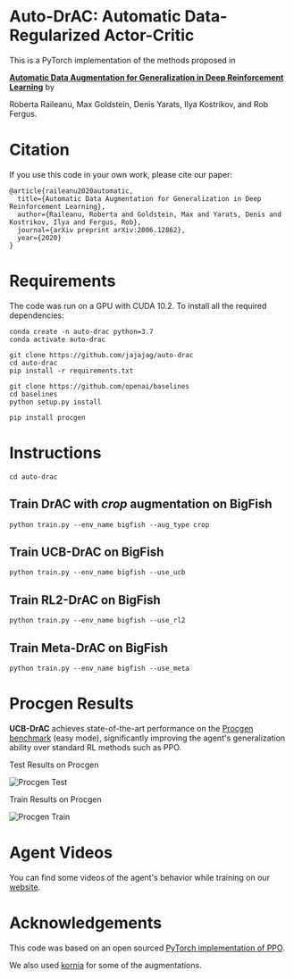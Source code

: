 # Auto-DrAC: Automatic Data-Regularized Actor-Critic
This is a PyTorch implementation of the methods proposed in

[**Automatic Data Augmentation for Generalization in Deep Reinforcement Learning**](https://arxiv.org/pdf/2006.12862.pdf) by 

Roberta Raileanu, Max Goldstein, Denis Yarats, Ilya Kostrikov, and Rob Fergus.

# Citation
If you use this code in your own work, please cite our paper:
```
@article{raileanu2020automatic,
  title={Automatic Data Augmentation for Generalization in Deep Reinforcement Learning},
  author={Raileanu, Roberta and Goldstein, Max and Yarats, Denis and Kostrikov, Ilya and Fergus, Rob},
  journal={arXiv preprint arXiv:2006.12862},
  year={2020}
}
```

# Requirements
The code was run on a GPU with CUDA 10.2.
To install all the required dependencies: 

```
conda create -n auto-drac python=3.7
conda activate auto-drac

git clone https://github.com/jajajag/auto-drac
cd auto-drac
pip install -r requirements.txt

git clone https://github.com/openai/baselines
cd baselines 
python setup.py install 

pip install procgen
```


# Instructions
```
cd auto-drac
```

## Train DrAC with *crop* augmentation on BigFish
```
python train.py --env_name bigfish --aug_type crop
```

## Train UCB-DrAC on BigFish
```
python train.py --env_name bigfish --use_ucb
```

## Train RL2-DrAC on BigFish
```
python train.py --env_name bigfish --use_rl2
```

## Train Meta-DrAC on BigFish
```
python train.py --env_name bigfish --use_meta
```

# Procgen Results 
**UCB-DrAC** achieves state-of-the-art performance on the [Procgen benchmark](https://openai.com/blog/procgen-benchmark/) (easy mode), significantly improving the agent's generalization ability over standard RL methods such as PPO.  

Test Results on Procgen

![Procgen Test](/figures/test.png)

Train Results on Procgen

![Procgen Train](/figures/train.png)

# Agent Videos
You can find some videos of the agent's behavior while training on our [website](https://sites.google.com/view/ucb-drac).


# Acknowledgements
This code was based on an open sourced [PyTorch implementation of PPO](https://github.com/ikostrikov/pytorch-a2c-ppo-acktr-gail).

We also used [kornia](https://github.com/kornia/kornia) for some of the augmentations.
